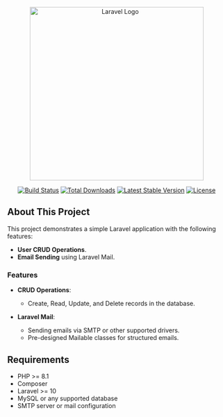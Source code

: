<p align="center"><a href="https://laravel.com" target="_blank"><img src="https://raw.githubusercontent.com/laravel/art/master/logo-lockup/5%20SVG/2%20CMYK/1%20Full%20Color/laravel-logolockup-cmyk-red.svg" width="400" alt="Laravel Logo"></a></p>

<p align="center">
<a href="https://github.com/laravel/framework/actions"><img src="https://github.com/laravel/framework/workflows/tests/badge.svg" alt="Build Status"></a>
<a href="https://packagist.org/packages/laravel/framework"><img src="https://img.shields.io/packagist/dt/laravel/framework" alt="Total Downloads"></a>
<a href="https://packagist.org/packages/laravel/framework"><img src="https://img.shields.io/packagist/v/laravel/framework" alt="Latest Stable Version"></a>
<a href="https://packagist.org/packages/laravel/framework"><img src="https://img.shields.io/packagist/l/laravel/framework" alt="License"></a>
</p>

## About This Project

This project demonstrates a simple Laravel application with the following features:  
- **User CRUD Operations**.  
- **Email Sending** using Laravel Mail.  

### Features

- **CRUD Operations**:
  - Create, Read, Update, and Delete records in the database.
  
- **Laravel Mail**:
  - Sending emails via SMTP or other supported drivers.
  - Pre-designed Mailable classes for structured emails.

## Requirements

- PHP >= 8.1
- Composer
- Laravel >= 10
- MySQL or any supported database
- SMTP server or mail configuration

